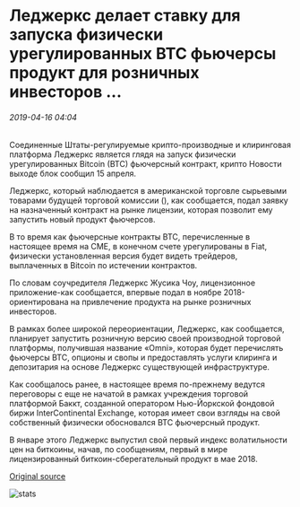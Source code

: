 # Леджеркс делает ставку для запуска физически урегулированных BTC фьючерсы продукт для розничных инвесторов ...

###### 2019-04-16 04:04

Соединенные Штаты-регулируемые крипто-производные и клиринговая платформа Леджеркс является глядя на запуск физически урегулированных Bitcoin (BTC) фьючерсный контракт, крипто Новости выходе блок сообщил 15 апреля.

Леджеркс, который наблюдается в американской торговле сырьевыми товарами будущей торговой комиссии (), как сообщается, подал заявку на назначенный контракт на рынке лицензии, которая позволит ему запустить новый продукт фьючерсов.

В то время как фьючерсные контракты BTC, перечисленные в настоящее время на CME, в конечном счете урегулированы в Fiat, физически установленная версия будет видеть трейдеров, выплаченных в Bitcoin по истечении контрактов.

По словам соучредителя Леджеркс Жусика Чоу, лицензионное приложение-как сообщается, впервые подал в ноябре 2018-ориентирована на привлечение продукта на рынке розничных инвесторов.

В рамках более широкой переориентации, Леджеркс, как сообщается, планирует запустить розничную версию своей производной торговой платформы, получившая название «Omni», которая будет перечислять фьючерсы BTC, опционы и свопы и предоставлять услуги клиринга и депозитария на основе Леджеркс существующей инфраструктуре.

Как сообщалось ранее, в настоящее время по-прежнему ведутся переговоры с еще не начатой в рамках учреждения торговой платформой Баккт, созданной оператором Нью-Йоркской фондовой биржи InterContinental Exchange, которая имеет свои взгляды на свой собственный физически обосновался BTC фьючерсный продукт.

В январе этого Леджеркс выпустил свой первый индекс волатильности цен на биткоины, начав, по сообщениям, первый в мире лицензированный биткоин-сберегательный продукт в мае 2018.

[Original source](https://cointelegraph.com/news/ledgerx-makes-bid-to-launch-physically-settled-btc-futures-product-for-retail-investors)

![stats](https://c.statcounter.com/11760860/0/a89fa40b/1/ "stats")